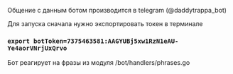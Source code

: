Общение с данным ботом производится в telegram (@daddytrappa_bot)

Для запуска сначала нужно экспортировать токен в терминале
### `export botToken=7375463581:AAGYUBj5xw1RzN1eAU-Ye4aorVNrjUxQrvo`

Бот реагирует на фразы из модуля /bot/handlers/phrases.go
